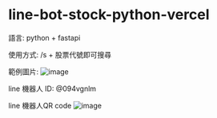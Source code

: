 # line-bot-stock-python-vercel
語言:
  python + fastapi 

使用方式:
  /s + 股票代號即可搜尋

範例圖片:
![image](https://github.com/DoveLiu/line-bot-stock-python-vercel/assets/112953522/9cbf9f1f-c357-44c9-96a7-c69512a1a7e9)

line 機器人 ID:
  @094vgnlm

line 機器人QR code
  ![image](https://github.com/DoveLiu/line-bot-stock-python-vercel/assets/112953522/8c87989d-cbae-493c-bce9-a274b0f55d78)
